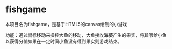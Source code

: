 # fishgame
本项目名为fishgame，是基于HTML5的canvas绘制的小游戏

功能：通过鼠标移动来操控大鱼的移动，大鱼接收海葵产生的果实，将其喂给小鱼以获得分值如果在一定时间小鱼没有得到果实则游戏结束。

